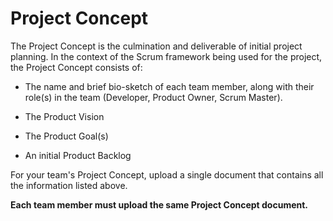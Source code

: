 # Project Concept

The Project Concept is the culmination and deliverable of initial project
planning. In the context of the Scrum framework being used for the project, the
Project Concept consists of:

- The name and brief bio-sketch of each team member, along with their role(s) in
  the team (Developer, Product Owner, Scrum Master).

- The Product Vision

- The Product Goal(s)

- An initial Product Backlog

For your team's Project Concept, upload a single document that contains all the
information listed above.

**Each team member must upload the same Project Concept document.**


